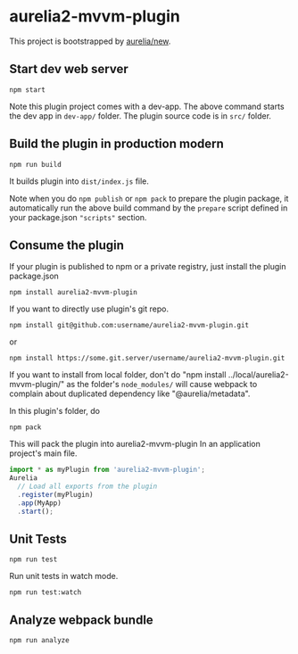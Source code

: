 # aurelia2-mvvm-plugin

This project is bootstrapped by [aurelia/new](https://github.com/aurelia/new).

## Start dev web server

    npm start

Note this plugin project comes with a dev-app. The above command starts the dev app in `dev-app/` folder. The plugin source code is in `src/` folder.

## Build the plugin in production modern

    npm run build

It builds plugin into `dist/index.js` file.

Note when you do `npm publish` or `npm pack` to prepare the plugin package, it automatically run the above build command by the `prepare` script defined in your package.json `"scripts"` section.

## Consume the plugin

If your plugin is published to npm or a private registry, just install the plugin package.json

    npm install aurelia2-mvvm-plugin

If you want to directly use plugin's git repo.

    npm install git@github.com:username/aurelia2-mvvm-plugin.git

or

    npm install https://some.git.server/username/aurelia2-mvvm-plugin.git

If you want to install from local folder, don't do "npm install ../local/aurelia2-mvvm-plugin/" as the folder's `node_modules/` will cause webpack to complain about duplicated dependency like "@aurelia/metadata".

In this plugin's folder, do

    npm pack

This will pack the plugin into aurelia2-mvvm-plugin
In an application project's main file.

```js
import * as myPlugin from 'aurelia2-mvvm-plugin';
Aurelia
  // Load all exports from the plugin
  .register(myPlugin)
  .app(MyApp)
  .start();
```

## Unit Tests

    npm run test

Run unit tests in watch mode.

    npm run test:watch


## Analyze webpack bundle

    npm run analyze
